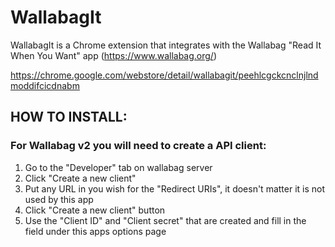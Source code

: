 # WallabagIt

WallabagIt is a Chrome extension that integrates with the Wallabag "Read It When You Want" app (https://www.wallabag.org/)

https://chrome.google.com/webstore/detail/wallabagit/peehlcgckcnclnjlndmoddifcicdnabm

## HOW TO INSTALL:

### For Wallabag v2 you will need to create a API client:
1. Go to the "Developer" tab on wallabag server
2. Click "Create a new client"
3. Put any URL in you wish for the "Redirect URIs", it doesn't matter it is not used by this app
4. Click "Create a new client" button
5. Use the "Client ID" and "Client secret" that are created and fill in the field under this apps options page
